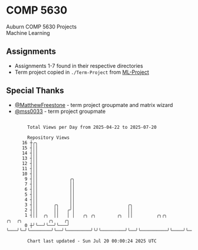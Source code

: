 # COMP 5630
Auburn COMP 5630 Projects  
Machine Learning

## Assignments
- Assignments 1-7 found in their respective directories
- Term project copied in `./Term-Project` from [ML-Project](https://github.com/wumphlett/ML-Project)

## Special Thanks
- [@MatthewFreestone](https://github.com/MatthewFreestone) - term project groupmate and matrix wizard
- [@mss0033](https://github.com/mss0033) - term project groupmate

```

        Total Views per Day from 2025-04-22 to 2025-07-20

        Repository Views
      16 ┼╭╮
      15 ┤││
      14 ┤││
      13 ┤││
      12 ┤││
      11 ┤││
      10 ┤││
       9 ┤││            ╭╮
       7 ┤││            ││
       6 ┤││            ││
       5 ┤││            ││
       4 ┤││            ││
       3 ┤││      ╭╮    ││                    ╭╮
       2 ┤││      ││   ╭╯│                    ││
       1 ┤││  ╭╮  ││   │ │   ╭╮ ╭╮        ╭╮  ││         ╭╮╭╮         ╭╮  ╭╮          ╭╮    ╭╮
       0 ┼╯╰──╯╰──╯╰───╯ ╰───╯╰─╯╰────────╯╰──╯╰─────────╯╰╯╰─────────╯╰──╯╰──────────╯╰────╯╰─────

        Chart last updated - Sun Jul 20 00:00:24 2025 UTC
        
```
